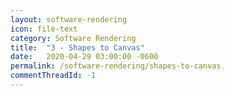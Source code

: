```yaml
---
layout: software-rendering
icon: file-text
category: Software Rendering
title:  "3 - Shapes to Canvas"
date:   2020-04-29 03:00:00 -0600
permalink: /software-rendering/shapes-to-canvas
commentThreadId: -1
---
```


